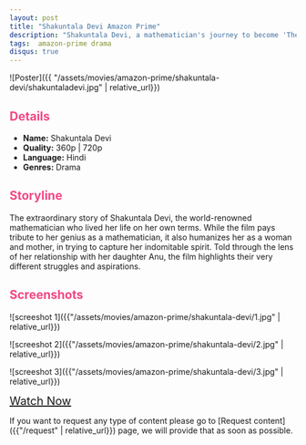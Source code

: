 ```yaml
---
layout: post
title: "Shakuntala Devi Amazon Prime"
description: "Shakuntala Devi, a mathematician's journey to become 'The Human Computer' and her relationship with her daughter."
tags:  amazon-prime drama
disqus: true
---
```

<style>
h2{
    color:#F24784;
}
</style>

![Poster]({{ "/assets/movies/amazon-prime/shakuntala-devi/shakuntaladevi.jpg" | relative_url}})

## Details

* **Name:** Shakuntala Devi
* **Quality:** 360p \| 720p
* **Language:** Hindi
* **Genres:** Drama

## Storyline

The extraordinary story of Shakuntala Devi, the world-renowned mathematician who lived her life on her own terms. While the film pays tribute to her genius as a mathematician, it also humanizes her as a woman and mother, in trying to capture her indomitable spirit. Told through the lens of her relationship with her daughter Anu, the film highlights their very different struggles and aspirations.

## Screenshots

![screeshot 1]({{"/assets/movies/amazon-prime/shakuntala-devi/1.jpg" | relative_url}})

![screeshot 2]({{"/assets/movies/amazon-prime/shakuntala-devi/2.jpg" | relative_url}})

![screeshot 3]({{"/assets/movies/amazon-prime/shakuntala-devi/3.jpg" | relative_url}})
<br>

<a class="btn card_btn" href="{{ '/movies/amazon-prime/shakuntaladevi' | relative_url}}" style="font-size:20px" target="_blank">Watch Now</a>

If you want to request any type of content please go to [Request content]({{"/request" | relative_url}}) page, we will provide that as soon as possible.

